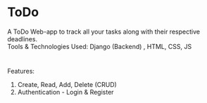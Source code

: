 # ToDo
A ToDo Web-app to track all your tasks along with their respective deadlines.   <br />
Tools & Technologies Used: Django (Backend) , HTML, CSS, JS                <br />
#
Features:  <br />
1. Create, Read, Add, Delete (CRUD)
2. Authentication - Login & Register

